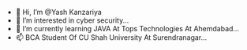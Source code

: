 - 👋 Hi, I’m @Yash Kanzariya
- 👀 I’m interested in cyber security...
- 🌱 I’m currently learning JAVA At Tops Technologies At Ahemdabad...
- 📫 BCA Student Of CU Shah University At Surendranagar...

<!---
Yash-Kanzariya/Yash-Kanzariya is a ✨ special ✨ repository because its `README.md` (this file) appears on your GitHub profile.
You can click the Preview link to take a look at your changes.
--->
